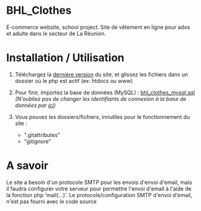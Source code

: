 # BHL_Clothes
E-commerce website, school project. Site de vêtement en ligne pour ados et adulte dans le secteur de La Réunion.

# Installation / Utilisation 

1) Téléchargez la  [dernière version](https://github.com/quentinhorg/BHL_Clothes/releases/latest) du site, et glissez les fichiers dans un dossier où le php est actif (ex: htdocs ou www)
    
2) Pour finir, importez la base de données (MySQL) : 
[bhl_clothes_mysql.sql](https://github.com/quentinhoareau/BHL_Clothes/blob/master/private/bhl_clothes_mysql.sql)
_(N'oubliez pas de changer les identifiants de connexion à la base de données par [ici](https://github.com/quentinhoareau/BHL_Clothes/blob/ec3706c4cda75250fe356e34177baf10b848e058/Modele/DataBase.php#L11-L14))_

3) Vous pouvez les dossiers/fichiers, innutiles pour le fonctionnement du site : 
    - ".gitattributes"
    - "gitignore"
    
# A savoir
Le site a besoin d'un protocole SMTP pour les envois d'envoi d'email, mais il faudra configurer votre serveur pour permettre l'envoi d'email à l'aide de la fonction php 'mail(...)'.
Le protocole/configuration SMTP d'envoi d'email, n'est pas fourni avec le code source

